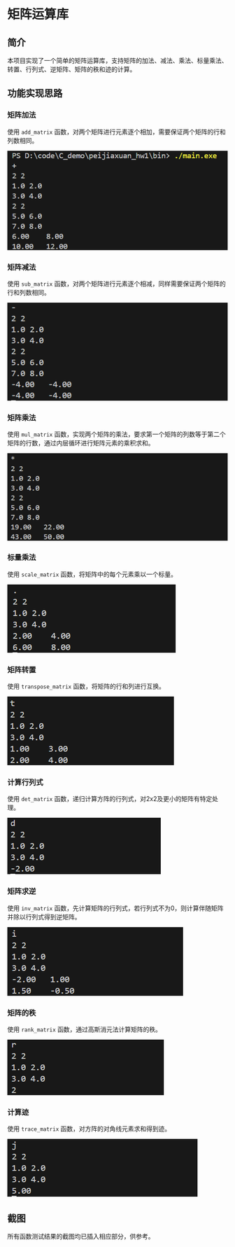 # 矩阵运算库

## 简介
本项目实现了一个简单的矩阵运算库，支持矩阵的加法、减法、乘法、标量乘法、转置、行列式、逆矩阵、矩阵的秩和迹的计算。

## 功能实现思路
### 矩阵加法
使用 `add_matrix` 函数，对两个矩阵进行元素逐个相加，需要保证两个矩阵的行和列数相同。

![矩阵加法测试](image/add_matrix.png)
### 矩阵减法
使用 `sub_matrix` 函数，对两个矩阵进行元素逐个相减，同样需要保证两个矩阵的行和列数相同。

![矩阵减法测试](image/sub_matrix.png)
### 矩阵乘法
使用 `mul_matrix` 函数，实现两个矩阵的乘法，要求第一个矩阵的列数等于第二个矩阵的行数，通过内层循环进行矩阵元素的乘积求和。

![矩阵乘法测试](image/mul_matrix.png)
### 标量乘法
使用 `scale_matrix` 函数，将矩阵中的每个元素乘以一个标量。

![标量乘法测试](image/scale_matrix.png)
### 矩阵转置
使用 `transpose_matrix` 函数，将矩阵的行和列进行互换。

![矩阵转置测试](image/transpose_matrix.png)
### 计算行列式
使用 `det_matrix` 函数，递归计算方阵的行列式，对2x2及更小的矩阵有特定处理。

![行列式计算测试](image/det_matrix.png)
### 矩阵求逆
使用 `inv_matrix` 函数，先计算矩阵的行列式，若行列式不为0，则计算伴随矩阵并除以行列式得到逆矩阵。

![逆矩阵计算测试](image/inv_matrix.png)
### 矩阵的秩
使用 `rank_matrix` 函数，通过高斯消元法计算矩阵的秩。

![矩阵秩计算测试](image/rank_matrix.png)
### 计算迹
使用 `trace_matrix` 函数，对方阵的对角线元素求和得到迹。

![矩阵迹计算测试](image/trace_matrix.png)

## 截图
所有函数测试结果的截图均已插入相应部分，供参考。
